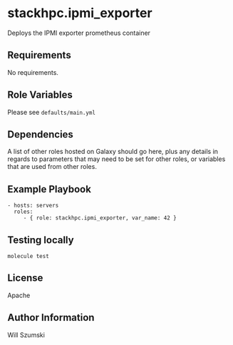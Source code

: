 stackhpc.ipmi_exporter
=========

Deploys the IPMI exporter prometheus container

Requirements
------------

No requirements.

Role Variables
--------------

Please see `defaults/main.yml`

Dependencies
------------

A list of other roles hosted on Galaxy should go here, plus any details in regards to parameters that may need to be set for other roles, or variables that are used from other roles.

Example Playbook
----------------

    - hosts: servers
      roles:
         - { role: stackhpc.ipmi_exporter, var_name: 42 }

Testing locally
---------------

```
molecule test
```

License
-------

Apache

Author Information
------------------

Will Szumski
